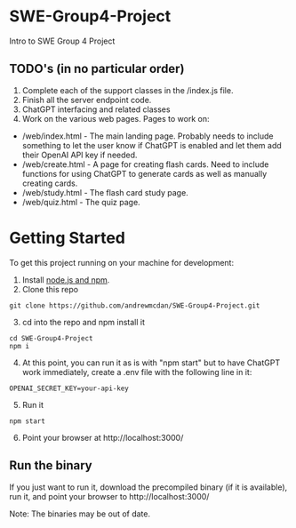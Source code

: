 # SWE-Group4-Project
Intro to SWE Group 4 Project

## TODO's (in no particular order)
1. Complete each of the support classes in the /index.js file.
2. Finish all the server endpoint code. 
3. ChatGPT interfacing and related classes
4. Work on the various web pages. Pages to work on:
- /web/index.html - The main landing page. Probably needs to include something to let the user know if ChatGPT is enabled and let them add their OpenAI API key if needed.
- /web/create.html - A page for creating flash cards. Need to include functions for using ChatGPT to generate cards as well as manually creating cards. 
- /web/study.html - The flash card study page. 
- /web/quiz.html - The quiz page.

# Getting Started
To get this project running on your machine for development:
1. Install [node.js and npm](https://nodejs.org/en/download). 
2. Clone this repo
```
git clone https://github.com/andrewmcdan/SWE-Group4-Project.git
```
3. cd into the repo and npm install it
```
cd SWE-Group4-Project
npm i
```
4. At this point, you can run it as is with "npm start" but to have ChatGPT work immediately, create a .env file with the following line in it:
```
OPENAI_SECRET_KEY=your-api-key
```
5. Run it
```
npm start
```
6. Point your browser at http://localhost:3000/

## Run the binary
If you just want to run it, download the precompiled binary (if it is available), run it, and point your browser to http://localhost:3000/

Note: The binaries may be out of date.